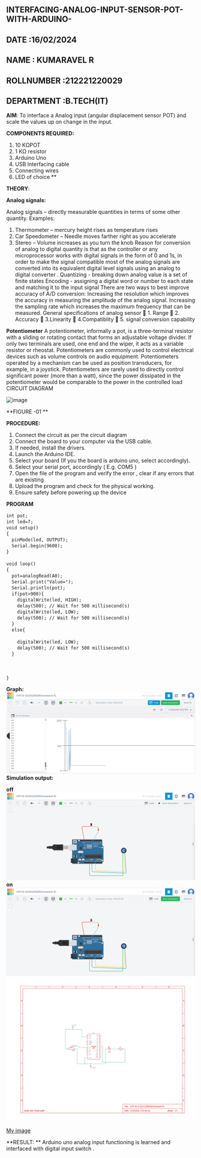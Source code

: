 ## INTERFACING-ANALOG-INPUT-SENSOR-POT-WITH-ARDUINO-
## DATE :16/02/2024
## NAME : KUMARAVEL R																			             
## ROLLNUMBER :212221220029
## DEPARTMENT :B.TECH(IT)



**AIM**:  To interface a Analog  input (angular displacement sensor POT) and scale the values up on change in the input.


**COMPONENTS REQUIRED:**
1.	10 KΩPOT
2.	1 KΩ resistor 
3.	Arduino Uno 
4.	USB Interfacing cable 
5.	Connecting wires 
6.	LED of choice 
**


**THEORY**: 

**Analog signals:**

Analog signals – directly measurable quantities in terms of some other quantity.
Examples:
1. Thermometer – mercury height rises as temperature rises
2. Car Speedometer – Needle moves farther right as you accelerate
3. Stereo – Volume increases as you turn the knob
Reason for conversion of analog to digital quantity is that as the controller or any microprocessor works with digital signals in the form of 0 and 1s, in order to make the signal compatible  most of the analog signals are converted into its equivalent digital level signals using an analog to digital converter .
Quantizing - breaking down analog value is a set of finite states
Encoding - assigning a digital word or number to each state and matching it to the input signal
 There are two ways to best improve accuracy of A/D conversion:
Increasing the resolution which improves the accuracy in measuring the amplitude of the analog signal.
Increasing the sampling rate which increases the maximum frequency that can be measured.
General specifications of analog sensor
	1. Range
	2. Accuracy
	3.Linearity
	4.Compatiblity
	5. signal conversion capability

**Potentiometer**
A potentiometer, informally a pot, is a three-terminal resistor with a sliding or rotating contact that forms an adjustable voltage divider. If only two terminals are used, one end and the wiper, it acts as a variable resistor or rheostat.
Potentiometers are commonly used to control electrical devices such as volume controls on audio equipment. Potentiometers operated by a mechanism can be used as position transducers, for example, in a joystick. Potentiometers are rarely used to directly control significant power (more than a watt), since the power dissipated in the potentiometer would be comparable to the power in the controlled load
CIRCUIT DIAGRAM





![image](https://user-images.githubusercontent.com/36288975/163530788-eec3cdc3-95e8-4d2d-8349-6d0ea4c9439c.png)

**FIGURE -01
**

**PROCEDURE:**

1.	Connect the circuit as per the circuit diagram 
2.	Connect the board to your computer via the USB cable.
3.	If needed, install the drivers.
4.	Launch the Arduino IDE.
5.	Select your board (If you the board is arduino uno, select accordingly).
6.	Select your serial port, accordingly ( E.g. COM5 )
7.	Open the file of the program  and verify the error , clear if any errors that are existing 
8.	Upload the program and check for the physical working. 
9.	Ensure safety before powering up the device 



**PROGRAM**
```
int pot;
int led=7;
void setup()
{
  pinMode(led, OUTPUT);
  Serial.begin(9600);
}

void loop()
{
  pot=analogRead(A0);
  Serial.print("Value=");
  Serial.println(pot);
  if(pot>900){
    digitalWrite(led, HIGH);
    delay(500); // Wait for 500 millisecond(s)
    digitalWrite(led, LOW);
    delay(500); // Wait for 500 millisecond(s)
  }
  else{
    
    digitalWrite(led, LOW);
    delay(500); // Wait for 500 millisecond(s)
  }
    
  
  
}
```








**Graph:**
![image](https://github.com/KumaravelIT/EXPERIMENT-NO--02-INTERFACING-ANALOG-INPUT-SENSOR-POT-WITH-ARDUINO-/blob/main/Screenshot%202024-02-23%20155028.png)
**Simulation output:**

**off**
![image](https://github.com/KumaravelIT/EXPERIMENT-NO--02-INTERFACING-ANALOG-INPUT-SENSOR-POT-WITH-ARDUINO-/blob/main/Screenshot%202024-02-23%20155118.png)
**on**
![image](https://github.com/KumaravelIT/EXPERIMENT-NO--02-INTERFACING-ANALOG-INPUT-SENSOR-POT-WITH-ARDUINO-/blob/main/Screenshot%202024-02-23%20155209.png)
![image](https://github.com/KumaravelIT/EXPERIMENT-NO--02-INTERFACING-ANALOG-INPUT-SENSOR-POT-WITH-ARDUINO-/blob/main/Screenshot%202024-02-23%20160435.png)

[My image](username.github.com/repository/img/image.jpg)







**RESULT: ** Arduino uno analog input functioning is learned and interfaced with digital input switch .
